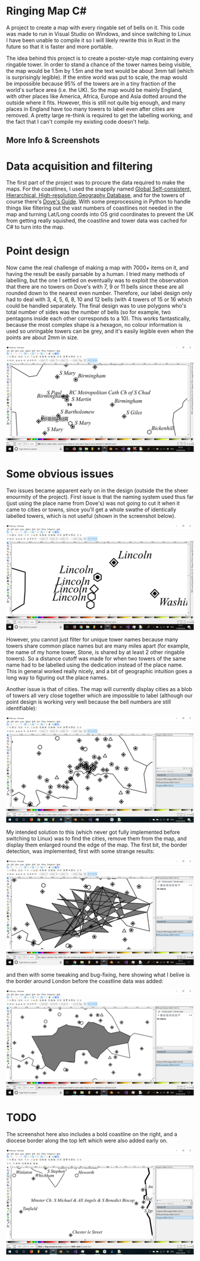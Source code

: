 # Ringing Map C#
A project to create a map with every ringable set of bells on it.  This code was made to run in Visual Studio on Windows, and since switching to Linux I have been unable to compile it so I will likely rewrite this in Rust in the future so that it is faster and more portable.  

The idea behind this project is to create a poster-style map containing every ringable tower.  In order to stand a chance of the tower names being visible, the map would be 1.5m by 1.5m and the text would be about 3mm tall (which is surprisingly legible).  If the entire world was put to scale, the map would be impossible because 95% of the towers are in a tiny fraction of the world's surface area (i.e. the UK).  So the map would be mainly England, with other places like America, Africa, Europe and Asia dotted around the outside where it fits.  However, this is still not quite big enough, and many places in England have too many towers to label even after cities are removed.  A pretty large re-think is required to get the labelling working, and the fact that I can't compile my existing code doesn't help.

## More Info & Screenshots
# Data acquisition and filtering
The first part of the project was to procure the data required to make the maps.  For the coastlines, I used the snappily named [Global Self-consistent, Hierarchical, High-resolution Geography Database](http://www.soest.hawaii.edu/pwessel/gshhg/), and for the towers of course there's [Dove's Guide](https://dove.cccbr.org.uk/).  With some preprocessing in Python to handle things like filtering out the vast numbers of coastlines not needed in the map and turning Lat/Long coords into OS grid coordinates to prevent the UK from getting really squished, the coastline and tower data was cached for C# to turn into the map.

# Point design
Now came the real challenge of making a map with 7000+ items on it, and having the result be easily parsable by a human.  I tried many methods of labelling, but the one I settled on eventually was to exploit the observation that there are no towers on Dove's with 7, 9 or 11 bells since these are all rounded down to the nearest even number.  Therefore, our label design only had to deal with 3, 4, 5, 6, 8, 10 and 12 bells (with 4 towers of 15 or 16 which could be handled separately.  The final design was to use polygons who's total number of sides was the number of bells (so for example, two pentagons inside each other corresponds to a 10).  This works fantastically, because the most complex shape is a hexagon, no colour information is used so unringable towers can be grey, and it's easily legible even when the points are about 2mm in size.

![Numbering example](https://raw.githubusercontent.com/Kneasle/ringing-map-c-sharp/master/Screenshots/Tower%20numbering.png)

# Some obvious issues
Two issues became apparent early on in the design (outside the the sheer enourmity of the project).  First issue is that the naming system used thus far (just using the place name from Dove's) was not going to cut it when it came to cities or towns, since you'll get a whole swathe of identically labelled towers, which is not useful (shown in the screenshot below).

![Intelligent naming is required](https://raw.githubusercontent.com/Kneasle/ringing-map-c-sharp/master/Screenshots/Intelligent%20naming%20required.png)

However, you cannot just filter for unique tower names because many towers share common place names but are many miles apart (for example, the name of my home tower, Stone, is shared by at least 2 other ringable towers).  So a distance cutoff was made for when two towers of the same name had to be labelled using the dedication instead of the place name.  This in general worked really nicely, and a bit of geographic intuition goes a long way to figuring out the place names.

Another issue is that of cities.  The map will currently display cities as a blob of towers all very close together which are impossible to label (although our point design is working very well because the bell numbers are still identifiable):

![Cities](https://raw.githubusercontent.com/Kneasle/ringing-map-c-sharp/master/Screenshots/City%20detection%20required.png)

My intended solution to this (which never got fully implemented before switching to Linux) was to find the cities, remove them from the map, and display them enlarged round the edge of the map.  The first bit, the border detection, was implemented, first with some strange results:

![Broken borders](https://raw.githubusercontent.com/Kneasle/ringing-map-c-sharp/master/Screenshots/City%20Borders%20Not%20Quite%20Working.png)

and then with some tweaking and bug-fixing, here showing what I belive is the border around London before the coastline data was added:

![Fixed border around London](https://github.com/Kneasle/ringing-map-c-sharp/blob/master/Screenshots/The%20border%20around%20London.png)

# TODO

The screenshot here also includes a bold coastline on the right, and a diocese border along the top left which were also added early on.

![Screenshot of some towers](https://raw.githubusercontent.com/Kneasle/ringing-map-c-sharp/master/Screenshots/Region%20Example.png)

